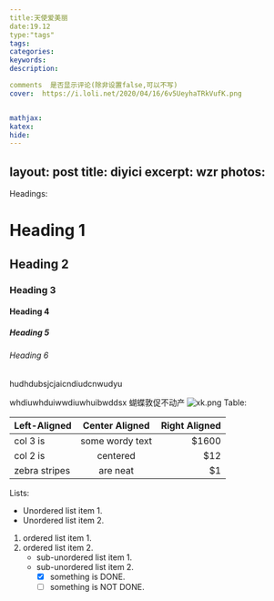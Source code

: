 ```yaml
---
title:天使爱美丽
date:19.12
type:"tags"
tags:
categories:
keywords:
description:

comments  是否显示评论(除非设置false,可以不写)
cover:  https://i.loli.net/2020/04/16/6v5UeyhaTRkVufK.png


mathjax:
katex:
hide:
---
```

layout: post
title: diyici
excerpt: wzr
photos: 
---
Headings:

# Heading 1

## Heading 2

### Heading 3

#### Heading 4

##### Heading 5

###### Heading 6
hudhdubsjcjaicndiudcnwudyu

whdiuwhduiwwdiuwhuibwddsx
蝴蝶敦促不动产
![xk.png](https://i.loli.net/2020/04/16/6v5UeyhaTRkVufK.png)
Table:

| Left-Aligned  | Center Aligned  | Right Aligned |
| :------------ | :-------------: | ------------: |
| col 3 is      | some wordy text |         $1600 |
| col 2 is      |    centered     |           $12 |
| zebra stripes |    are neat     |            $1 |


Lists:

* Unordered list item 1.
* Unordered list item 2.

1. ordered list item 1.
2. ordered list item 2.
   + sub-unordered list item 1.
   + sub-unordered list item 2.
     + [x] something is DONE.
     + [ ] something is NOT DONE.